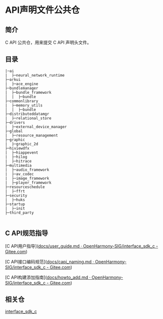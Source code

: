 # API声明文件公共仓

## 简介

C API 公共仓，用来提交 C API 声明头文件。

## 目录

```
|─ai
|  ├─neural_network_runtime
├─arkui
|  ├─ace_engine
├─bundlemanager
|  ├─bundle_framework
│  |  ├─bundle
├─commonlibrary
|  ├─memory_utils
│  |  ├─bundle
├─distributeddatamgr
|  ├─relational_store
├─drivers
|  ├─external_device_manager
├─global
|  ├─resource_management
├─graphic
|  ├─graphic_2d
├─hiviewdfx
|  ├─hiappevent
|  ├─hilog
|  ├─hitrace
├─multimedia
|  ├─audio_framework
|  ├─av_codec
|  ├─image_framework
|  ├─player_framework
├─resourceschedule
|  ├─ffrt
├─security
|  ├─huks
├─startup
|  ├─init
├─third_party


```

## C API规范指导

[C API用户指导]([docs/user_guide.md · OpenHarmony-SIG/interface_sdk_c - Gitee.com](https://gitee.com/openharmony-sig/interface_sdk_c/blob/master/docs/user_guide.md))

[C API接口编码规范]([docs/capi_naming.md · OpenHarmony-SIG/interface_sdk_c - Gitee.com](https://gitee.com/openharmony-sig/interface_sdk_c/blob/master/docs/capi_naming.md))

[C API构建添加指南]([docs/howto_add.md · OpenHarmony-SIG/interface_sdk_c - Gitee.com](https://gitee.com/openharmony-sig/interface_sdk_c/blob/master/docs/howto_add.md))

## 相关仓

[interface_sdk_c](https://gitee.com/openharmony-sig/interface_sdk_c/)
